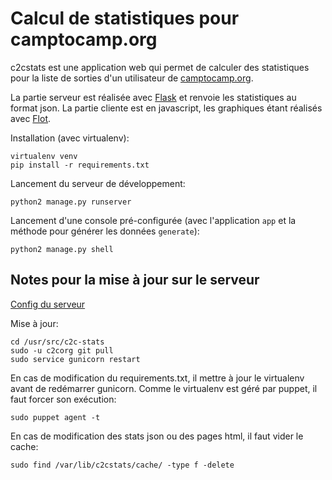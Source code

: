 Calcul de statistiques pour camptocamp.org
==========================================

c2cstats est une application web qui permet de calculer des statistiques pour
la liste de sorties d'un utilisateur de [camptocamp.org](http://camptocamp.org/).

La partie serveur est réalisée avec [Flask](http://flask.pocoo.org/) et
renvoie les statistiques au format json. La partie cliente est en javascript,
les graphiques étant réalisés avec [Flot](http://www.flotcharts.org/).

Installation (avec virtualenv):

    virtualenv venv
    pip install -r requirements.txt

Lancement du serveur de développement:

    python2 manage.py runserver

Lancement d'une console pré-configurée (avec l'application ``app`` et la
méthode pour générer les données ``generate``):

    python2 manage.py shell


## Notes pour la mise à jour sur le serveur

[Config du serveur](https://dev.camptocamp.org/trac/c2corg/browser/trunk/infrastructure/puppetmaster/site-modules/c2corg/manifests/stats.pp)

Mise à jour:

    cd /usr/src/c2c-stats
    sudo -u c2corg git pull
    sudo service gunicorn restart

En cas de modification du requirements.txt, il mettre à jour le virtualenv
avant de redémarrer gunicorn. Comme le virtualenv est géré par puppet, il faut
forcer son exécution:

    sudo puppet agent -t

En cas de modification des stats json ou des pages html, il faut vider le cache:

    sudo find /var/lib/c2cstats/cache/ -type f -delete
